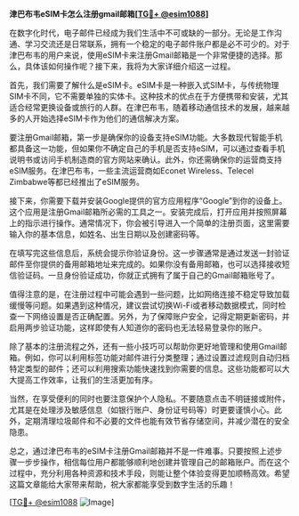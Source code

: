**津巴布韦eSIM卡怎么注册gmail邮箱[[TG💪+ @esim1088](https://t.me/s/esim1088)]**

在数字化时代，电子邮件已经成为我们生活中不可或缺的一部分。无论是工作沟通、学习交流还是日常联系，拥有一个稳定的电子邮件账户都是必不可少的。对于津巴布韦的用户来说，使用eSIM卡来注册Gmail邮箱是一个非常便捷的选择。那么，具体该如何操作呢？接下来，我将为大家详细介绍这一过程。

首先，我们需要了解什么是eSIM卡。eSIM卡是一种嵌入式SIM卡，与传统物理SIM卡不同，它不需要单独的实体卡。这种技术的优点在于方便携带和安装，尤其适合经常更换设备或旅行的人群。在津巴布韦，随着移动通信技术的发展，越来越多的人开始选择eSIM卡作为他们的通信解决方案。

要注册Gmail邮箱，第一步是确保你的设备支持eSIM功能。大多数现代智能手机都具备这一功能，但如果你不确定自己的手机是否支持eSIM，可以通过查看手机说明书或访问手机制造商的官方网站来确认。此外，你还需确保你的运营商支持eSIM服务。在津巴布韦，一些主流运营商如Econet Wireless、Telecel Zimbabwe等都已经推出了eSIM服务。

接下来，你需要下载并安装Google提供的官方应用程序“Google”到你的设备上。这个应用是注册Gmail邮箱所必需的工具之一。安装完成后，打开应用并按照屏幕上的指示进行操作。通常情况下，你会被引导进入一个简单的注册页面，这里需要输入你的基本信息，如姓名、出生日期以及创建密码等。

在填写完这些信息后，系统会提示你验证身份。这一步骤通常是通过发送一封验证邮件至你提供的备用邮箱地址来完成的。如果你没有备用邮箱，也可以选择接收短信验证码。一旦身份验证成功，你就正式拥有了属于自己的Gmail邮箱账号了。

值得注意的是，在注册过程中可能会遇到一些问题，比如网络连接不稳定导致加载缓慢等问题。如果遇到这种情况，建议尝试切换Wi-Fi或者移动数据模式，同时检查一下网络设置是否正确配置。另外，为了保障账户安全，记得定期更新密码，并启用两步验证功能，这样即使有人知道你的密码也无法轻易登录你的账户。

除了基本的注册流程之外，还有一些小技巧可以帮助你更好地管理和使用Gmail邮箱。例如，你可以利用标签功能对邮件进行分类整理；通过设置过滤规则自动归档特定类型的邮件；还可以利用搜索功能快速找到你需要的信息。这些功能都可以大大提高工作效率，让我们的生活更加有序。

当然，在享受便利的同时也要注意保护个人隐私。不要随意点击不明链接或附件，尤其是在处理涉及敏感信息（如银行账户、身份证号码等）时更要谨慎小心。此外，定期清理垃圾邮件和不必要的文件也能有效节省存储空间，并减少潜在的安全隐患。

总之，通过津巴布韦的eSIM卡注册Gmail邮箱并不是一件难事。只要按照上述步骤一步步操作，相信每位用户都能够顺利地创建并管理自己的邮箱账户。而在这个过程中，充分利用各种资源和技术手段，则能让整个体验变得更加顺畅高效。希望这篇文章能给大家带来帮助，祝大家都能享受到数字生活的乐趣！

[[TG💪+ @esim1088](https://t.me/s/esim1088) ![Image](https://i.postimg.cc/4NQfJmqS/Snipaste-2025-05-13-00-14-12.png)]